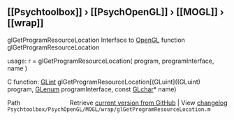 ## [[Psychtoolbox]] &#8250; [[PsychOpenGL]] &#8250; [[MOGL]] &#8250; [[wrap]]

glGetProgramResourceLocation  Interface to [OpenGL](OpenGL) function glGetProgramResourceLocation  
  
usage:  r = glGetProgramResourceLocation( program, programInterface, name )  
  
C function:  [GLint](GLint) glGetProgramResourceLocation[(GLuint]((GLuint) program, [GLenum](GLenum) programInterface, const [GLchar](GLchar)\* name)  




<div class="code_header" style="text-align:right;">
  <span style="float:left;">Path&nbsp;&nbsp;</span> <span class="counter">Retrieve <a href=
  "https://raw.github.com/Psychtoolbox-3/Psychtoolbox-3/beta/Psychtoolbox/PsychOpenGL/MOGL/wrap/glGetProgramResourceLocation.m">current version from GitHub</a> | View <a href=
  "https://github.com/Psychtoolbox-3/Psychtoolbox-3/commits/beta/Psychtoolbox/PsychOpenGL/MOGL/wrap/glGetProgramResourceLocation.m">changelog</a></span>
</div>
<div class="code">
  <code>Psychtoolbox/PsychOpenGL/MOGL/wrap/glGetProgramResourceLocation.m</code>
</div>

